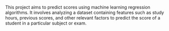 This project aims to predict scores using machine learning regression algorithms. It involves analyzing a dataset containing features such as study hours, previous scores, and other relevant factors to predict the score of a student in a particular subject or exam.
